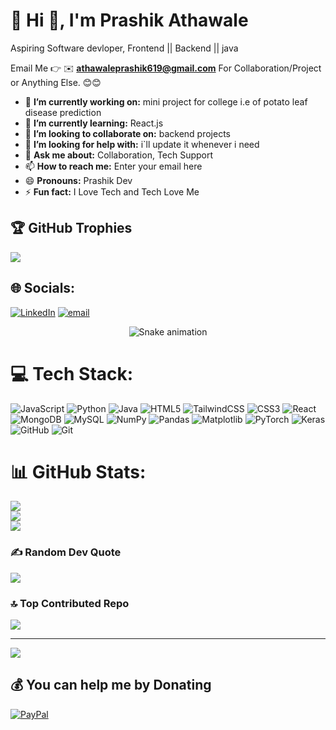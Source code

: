 # 💫 Hi 👋, I'm Prashik Athawale
Aspiring Software devloper, Frontend  || Backend || java 

Email Me 👉 ✉️ **athawaleprashik619@gmail.com** For Collaboration/Project or Anything Else. 😊😊

- 🔭 **I’m currently working on:** mini project for college i.e of potato leaf disease prediction
- 🌱 **I’m currently learning:** React.js
- 👯 **I’m looking to collaborate on:** backend projects
- 🤔 **I’m looking for help with:** i`ll update it whenever i need
- 💬 **Ask me about:** Collaboration, Tech Support
- 📫 **How to reach me:** Enter your email here
- 😄 **Pronouns:** Prashik Dev
- ⚡ **Fun fact:** I Love Tech and Tech Love Me

  
## 🏆 GitHub Trophies
![](https://github-profile-trophy.vercel.app/?username=prashik81&theme=radical&no-frame=true&no-bg=true&margin-w=4)


## 🌐 Socials:
[![LinkedIn](https://img.shields.io/badge/LinkedIn-%230077B5.svg?logo=linkedin&logoColor=white)](https://linkedin.com/in/https://www.linkedin.com/in/prashik-athawale-ba9b11250/) [![email](https://img.shields.io/badge/Email-D14836?logo=gmail&logoColor=white)](mailto:athawaleprashik619@gmail.com) 

<!-- Snake Game Repo View -->

<div align="center">
  <img src="https://profile-readme-generator.com/assets/snake.svg" alt="Snake animation" />
</div>

# 💻 Tech Stack:
![JavaScript](https://img.shields.io/badge/javascript-%23323330.svg?style=for-the-badge&logo=javascript&logoColor=%23F7DF1E) ![Python](https://img.shields.io/badge/python-3670A0?style=for-the-badge&logo=python&logoColor=ffdd54) ![Java](https://img.shields.io/badge/java-%23ED8B00.svg?style=for-the-badge&logo=openjdk&logoColor=white) ![HTML5](https://img.shields.io/badge/html5-%23E34F26.svg?style=for-the-badge&logo=html5&logoColor=white) ![TailwindCSS](https://img.shields.io/badge/tailwindcss-%2338B2AC.svg?style=for-the-badge&logo=tailwind-css&logoColor=white) ![CSS3](https://img.shields.io/badge/css3-%231572B6.svg?style=for-the-badge&logo=css3&logoColor=white) ![React](https://img.shields.io/badge/react-%2320232a.svg?style=for-the-badge&logo=react&logoColor=%2361DAFB) ![MongoDB](https://img.shields.io/badge/MongoDB-%234ea94b.svg?style=for-the-badge&logo=mongodb&logoColor=white) ![MySQL](https://img.shields.io/badge/mysql-4479A1.svg?style=for-the-badge&logo=mysql&logoColor=white) ![NumPy](https://img.shields.io/badge/numpy-%23013243.svg?style=for-the-badge&logo=numpy&logoColor=white) ![Pandas](https://img.shields.io/badge/pandas-%23150458.svg?style=for-the-badge&logo=pandas&logoColor=white) ![Matplotlib](https://img.shields.io/badge/Matplotlib-%23ffffff.svg?style=for-the-badge&logo=Matplotlib&logoColor=black) ![PyTorch](https://img.shields.io/badge/PyTorch-%23EE4C2C.svg?style=for-the-badge&logo=PyTorch&logoColor=white) ![Keras](https://img.shields.io/badge/Keras-%23D00000.svg?style=for-the-badge&logo=Keras&logoColor=white) ![GitHub](https://img.shields.io/badge/github-%23121011.svg?style=for-the-badge&logo=github&logoColor=white) ![Git](https://img.shields.io/badge/git-%23F05033.svg?style=for-the-badge&logo=git&logoColor=white)
# 📊 GitHub Stats:
![](https://github-readme-stats.vercel.app/api?username=prashik81&theme=blue-green&hide_border=false&include_all_commits=true&count_private=true)<br/>
![](https://nirzak-streak-stats.vercel.app/?user=prashik81&theme=blue-green&hide_border=false)<br/>
![](https://github-readme-stats.vercel.app/api/top-langs/?username=prashik81&theme=blue-green&hide_border=false&include_all_commits=true&count_private=true&layout=compact)

### ✍️ Random Dev Quote
![](https://quotes-github-readme.vercel.app/api?type=horizontal&theme=radical)

### 🔝 Top Contributed Repo
![](https://github-contributor-stats.vercel.app/api?username=prashik81&limit=5&theme=dark&combine_all_yearly_contributions=true)

---
[![](https://visitcount.itsvg.in/api?id=prashik81&icon=0&color=0)](https://visitcount.itsvg.in)

  ## 💰 You can help me by Donating
  [![PayPal](https://img.shields.io/badge/PayPal-00457C?style=for-the-badge&logo=paypal&logoColor=white)](https://paypal.me/PrashikAthawale) 

  
<!-- Proudly created with GPRM ( https://gprm.itsvg.in ) -->
